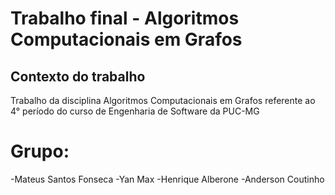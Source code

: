# Trabalho final - Algoritmos Computacionais em Grafos

## Contexto do trabalho

Trabalho da disciplina Algoritmos Computacionais em Grafos referente ao 4° período do curso de Engenharia de Software da PUC-MG

# Grupo:

-Mateus Santos Fonseca
-Yan Max
-Henrique Alberone
-Anderson Coutinho
